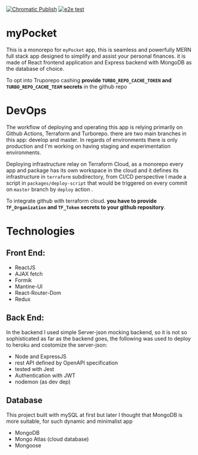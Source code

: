 [![Chromatic Publish](https://github.com/karambarakat/MoneyTracker/actions/workflows/chromatic.yaml/badge.svg)](https://github.com/karambarakat/MoneyTracker/actions/workflows/chromatic.yaml)
[![e2e test](https://github.com/karambarakat/MoneyTracker/actions/workflows/e2e.yaml/badge.svg)](https://github.com/karambarakat/MoneyTracker/actions/workflows/e2e.yaml)

# myPocket

This is a monorepo for `myPocket` app, this is seamless and powerfully MERN full stack app designed to simplify and assist your personal finances. it is made of React frontend application and Express backend with MongoDB as the database of choice.

To opt into Truporepo cashing **provide `TURBO_REPO_CACHE_TOKEN` and `TURBO_REPO_CACHE_TEAM` secrets** in the github repo

# DevOps

The workflow of deploying and operating this app is relying primarily on Github Actions, Terraform and Turborepo. there are two main branches in this app: develop and master. In regards of environments there is only production and I'm working on having staging and experimentation environments.

Deploying infrastructure relay on Terraform Cloud, as a monorepo every app and package has its own workspace in the cloud and it defines its infrastructure in `terraform` subdirectory, from CI/CD perspective I made a script in `packages/deploy-script` that would be triggered on every commit on `master` branch by `deploy` action .

To integrate github with terraform cloud. **you have to provide `TF_Organization` and `TF_Token` secrets to your github repository**.

# Technologies

## Front End:

- ReactJS
- AJAX fetch
- Formik
- Mantine-UI
- React-Router-Dom
- Redux

## Back End:

In the backend I used simple Server-json mocking backend, so it is not so sophisticated as far as the backend goes, the following was used to deploy to heroku and costomize the server-json:

- Node and ExpressJS
- rest API defined by OpenAPI specification
- tested with Jest
- Authentication with JWT
- nodemon (as dev dep)

## Database

This project built with mySQL at first but later I thought that MongoDB is more suitable, for such dynamic and minimalist app

- MongoDB
- Mongo Atlas (cloud database)
- Mongoose
